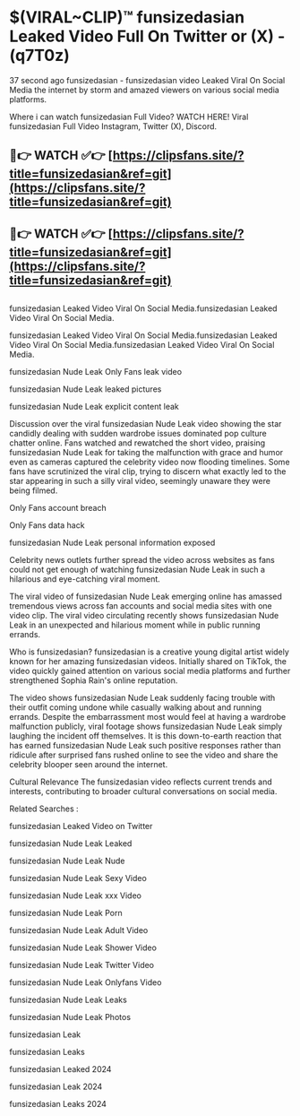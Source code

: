 # $(VIRAL~CLIP)™ funsizedasian Leaked Video Full On Twitter or (X) -(q7T0z)
37 second ago funsizedasian - funsizedasian video Leaked Viral On Social Media the internet by storm and amazed viewers on various social media platforms.

Where i can watch funsizedasian Full Video? WATCH HERE! Viral funsizedasian Full Video Instagram, Twitter (X), Discord.

## 🔴👉 WATCH ✅👉 [https://clipsfans.site/?title=funsizedasian&ref=git](https://clipsfans.site/?title=funsizedasian&ref=git)
## 🔴👉 WATCH ✅👉 [https://clipsfans.site/?title=funsizedasian&ref=git](https://clipsfans.site/?title=funsizedasian&ref=git)
##
funsizedasian Leaked Video Viral On Social Media.funsizedasian Leaked Video Viral On Social Media.

funsizedasian Leaked Video Viral On Social Media.funsizedasian Leaked Video Viral On Social Media.funsizedasian Leaked Video Viral On Social Media.

funsizedasian Nude Leak Only Fans leak video

funsizedasian Nude Leak leaked pictures

funsizedasian Nude Leak explicit content leak

Discussion over the viral funsizedasian Nude Leak video showing the star candidly dealing with sudden wardrobe issues dominated pop culture chatter online. Fans watched and rewatched the short video, praising funsizedasian Nude Leak for taking the malfunction with grace and humor even as cameras captured the celebrity video now flooding timelines. Some fans have scrutinized the viral clip, trying to discern what exactly led to the star appearing in such a silly viral video, seemingly unaware they were being filmed.


Only Fans account breach

Only Fans data hack

funsizedasian Nude Leak personal information exposed

Celebrity news outlets further spread the video across websites as fans could not get enough of watching funsizedasian Nude Leak in such a hilarious and eye-catching viral moment.


The viral video of funsizedasian Nude Leak emerging online has amassed tremendous views across fan accounts and social media sites with one video clip. The viral video circulating recently shows funsizedasian Nude Leak in an unexpected and hilarious moment while in public running errands.


Who is funsizedasian? funsizedasian is a creative young digital artist widely known for her amazing funsizedasian videos. Initially shared on TikTok, the video quickly gained attention on various social media platforms and further strengthened Sophia Rain's online reputation.

The video shows funsizedasian Nude Leak suddenly facing trouble with their outfit coming undone while casually walking about and running errands. Despite the embarrassment most would feel at having a wardrobe malfunction publicly, viral footage shows funsizedasian Nude Leak simply laughing the incident off themselves. It is this down-to-earth reaction that has earned funsizedasian Nude Leak such positive responses rather than ridicule after surprised fans rushed online to see the video and share the celebrity blooper seen around the internet.

Cultural Relevance The funsizedasian video reflects current trends and interests, contributing to broader cultural conversations on social media.

Related Searches :

funsizedasian Leaked Video on Twitter

funsizedasian Nude Leak Leaked

funsizedasian Nude Leak Nude

funsizedasian Nude Leak Sexy Video

funsizedasian Nude Leak xxx Video

funsizedasian Nude Leak Porn

funsizedasian Nude Leak Adult Video

funsizedasian Nude Leak Shower Video

funsizedasian Nude Leak Twitter Video

funsizedasian Nude Leak Onlyfans Video

funsizedasian Nude Leak Leaks

funsizedasian Nude Leak Photos

funsizedasian Leak

funsizedasian Leaks

funsizedasian Leaked 2024

funsizedasian Leak 2024

funsizedasian Leaks 2024
